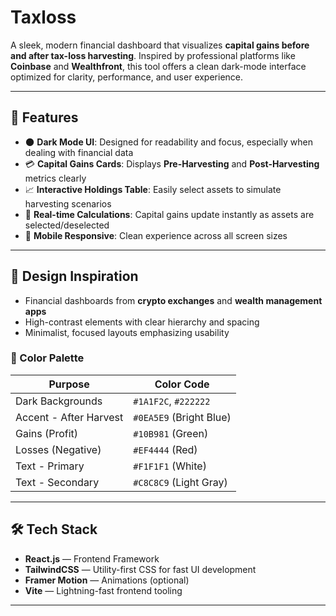 # Taxloss

A sleek, modern financial dashboard that visualizes **capital gains before and after tax-loss harvesting**. Inspired by professional platforms like **Coinbase** and **Wealthfront**, this tool offers a clean dark-mode interface optimized for clarity, performance, and user experience.

---

## 🌟 Features

- 🌑 **Dark Mode UI**: Designed for readability and focus, especially when dealing with financial data
- 💳 **Capital Gains Cards**: Displays **Pre-Harvesting** and **Post-Harvesting** metrics clearly
- 📈 **Interactive Holdings Table**: Easily select assets to simulate harvesting scenarios
- 🔄 **Real-time Calculations**: Capital gains update instantly as assets are selected/deselected
- 📱 **Mobile Responsive**: Clean experience across all screen sizes

---

## 🎨 Design Inspiration

- Financial dashboards from **crypto exchanges** and **wealth management apps**
- High-contrast elements with clear hierarchy and spacing
- Minimalist, focused layouts emphasizing usability

### 🎨 Color Palette

| Purpose                | Color Code |
|------------------------|------------|
| Dark Backgrounds       | `#1A1F2C`, `#222222` |
| Accent - After Harvest | `#0EA5E9` (Bright Blue) |
| Gains (Profit)         | `#10B981` (Green) |
| Losses (Negative)      | `#EF4444` (Red) |
| Text - Primary         | `#F1F1F1` (White) |
| Text - Secondary       | `#C8C8C9` (Light Gray) |
---

## 🛠️ Tech Stack

- **React.js** — Frontend Framework  
- **TailwindCSS** — Utility-first CSS for fast UI development  
- **Framer Motion** — Animations (optional)  
- **Vite** — Lightning-fast frontend tooling  

---



